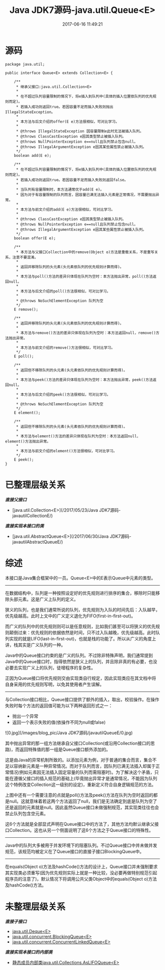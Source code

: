 ﻿---
title: Java JDK7源码-java.util.Queue&lt;E&gt;
date: 2017-06-16 11:49:21
tags: [Java,源码,Collection]
categories: Java JDK7源码
---

# 源码

<!-- more -->

```
package java.util;

public interface Queue<E> extends Collection<E> {

    /**
     * 继承父接口:java.util.Collection<E>
     * 
     * 在不超过队列容量限制的情况下，将e插入到队列中(具体的插入位置依队列的优先规则而定)。
     * 若插入成功则返回true。若因容量不足而插入失败则抛出IllegalStateException。
     * 
     * 本方法与后文介绍的offer(E e)方法很相似，可对比学习。
     * 
     * @throws IllegalStateException 因容量限制e此时无法被插入队列。
     * @throws ClassCastException e因其类型禁止被插入队列。
     * @throws NullPointerException e==null且队列禁止包含null。
     * @throws IllegalArgumentException e因其某些属性禁止被插入队列。
     */
    boolean add(E e);

    /**
     * 在不超过队列容量限制的情况下，将e插入到队列中(具体的插入位置依队列的优先规则而定)。
     * 若插入成功则返回true。若因容量不足而插入失败则返回false。
     * 
     * 当队列有容量限制时，本方法通常优于add(E e)。
     * 因为对于有容量限制的队列而言，因容量已满无法插入元素是正常情况，不需要抛出异常。
     * 
     * 本方法与前文介绍的add(E e)方法很相似，可对比学习。
     * 
     * @throws ClassCastException e因其类型禁止被插入队列。
     * @throws NullPointerException e==null且队列禁止包含null。
     * @throws IllegalArgumentException e因其某些属性禁止被插入队列。
     */
    boolean offer(E e);

    /**
     * 本方法与父接口Collection中的remove(Object o)方法是重载关系，不是重写关系，注意不要混淆。
     * 
     * 返回并移除队列的头元素(头元素依队列的优先规则计算而得)。
     * 
     * 本方法与poll()方法的差异只体现在队列为空时：本方法抛出异常，poll()方法返回null。
     * 
     * 本方法与后文介绍的poll()方法很相似，可对比学习。
     * 
     * @throws NoSuchElementException 队列为空
     */
    E remove();

    /**
     * 返回并移除队列的头元素(头元素依队列的优先规则计算而得)。
     * 
     * 本方法与remove()方法的差异只体现在队列为空时：本方法返回null，remove()方法抛出异常。
     * 
     * 本方法与前文介绍的remove()方法很相似，可对比学习。
     */
    E poll();

    /**
     * 返回但不移除队列的头元素(头元素依队列的优先规则计算而得)。
     * 
     * 本方法与peek()方法的差异只体现在队列为空时：本方法抛出异常，peek()方法返回null。
     * 
     * 本方法与后文介绍的peek()方法很相似，可对比学习。
     * 
     * @throws NoSuchElementException 队列为空
     */
    E element();

    /**
     * 返回但不移除队列的头元素(头元素依队列的优先规则计算而得)。
     * 
     * 本方法与element()方法的差异只体现在队列为空时：本方法返回null，element()方法抛出异常。
     * 
     * 本方法与前文介绍的element()方法很相似，可对比学习。
     */
    E peek();
}
```

# 已整理层级关系

***直接父接口***

- [java.util.Collection&lt;E&gt;](/2017/05/23/Java JDK7源码-javautilCollectionE/)

***直接实现本接口的类***

- [java.util.AbstractQueue&lt;E&gt;](/2017/06/30/Java JDK7源码-javautilAbstractQueueE/)

# 综述

本接口是Java集合框架中的一员。Queue&lt;E&gt;中的E表示Queue中元素的类型。

---

在数据结构中，队列是一种按照设定好的优先规则进行排序的集合，移除时只能移除头部元素。这是广义上队列的定义。

狭义的队列，也是我们通常所说的队列，优先规则为入队的时间先后：入队越早，优先级越高。此时上文中的广义定义退化为FIFO(first-in-first-out)。

而广义的队列中的优先规则则可以是任意规则，比如我们甚至可以将狭义的优先规则颠倒过来：优先规则的依据依然是时间，只不过入队越晚，优先级越高。此时队列实现的就是LIFO(last-in-first-out)，也就是栈的功能了。所以从广义的角度上讲，栈其实是广义队列的一种。

Java中的Queue接口约束的是广义的队列。不过除非特殊声明，我们通常提到Java中的Queue接口时，指得依然是狭义上的队列，并且除非真的有必要，也没必要去实现广义上的队列，徒增程序的复杂性。

正因为Queue接口将优先规则交由实现类自行规定，因此实现类应在其文档中将自身采用的优先规则写明，以免其使用者产生误解。

---

与Collection接口相比，Queue接口提供了额外的插入，取出，校验操作。在操作失败时每个方法的返回值可能为以下两种返回形式之一：

- 抛出一个异常
- 返回一个表示失败的值(依操作不同为null或false)

![0.jpg](/images/blog_pic/Java JDK7源码/javautilQueueE/0.jpg)

其中抛出异常的那一组方法继承自父接口Collection(或沿用Collection接口的思路)，而返回特殊值的那一组是Queue接口额外添加的。

这是由Java的异常机制所致的。以添加元素为例，对于普通的集合而言，集合不足以容纳新元素是一种异常情况。而对于队列而言，因队列已满无法插入却属于正常情况(例如元素因无法插入固定容量的队列而需阻塞时)。为了解决这个矛盾，只能在遵循父接口的插入规范的基础上(毕竟抛出异常才是通常情况，不能因为队列这个特例改变Collection这一级别的设定)，重新定义符合自身逻辑规范的方法。

上图中还有一个需要注意的点就是poll()方法及peek()方法在队列为空时返回的都是null。这就意味着若这两个方法返回了null，我们是无法确定到底是队列为空了还是返回的元素就是null。因此虽然Queue接口未做强制规范，其实现类往往也会禁止队列包含空元素。

这6个方法就是全部显式声明在Queue接口中的方法了，其他方法均默认继承父接口Collection。这也从另一个侧面说明了这6个方法之于Queue接口的特殊性。

---

Java中的队列大多被用于并发环境下的阻塞队列。不过Queue接口中并未做并发规范，该规范均被定义在了Queue接口的直接子接口BlockingQueue中。

---

在equals(Object o)方法及hashCode()方法的设计上，Queue接口并未强制要求其实现类必须重写(因为优先规则实际上就是一种比较，没必要再做特别规范引起程序员的注意了)，默认情况下将调用公共父类Object中的equals(Object o)方法及hashCode()方法。

# 未整理层级关系

***直接子接口***

- [java.util.Deque&lt;E&gt;]()
- [java.util.concurrent.BlockingQueue&lt;E&gt;]()
- [java.util.concurrent.ConcurrentLinkedQueue&lt;E&gt;]()

***直接实现本接口的内部类***

- [静态成员内部类java.util.Collections.AsLIFOQueue&lt;E&gt;]()